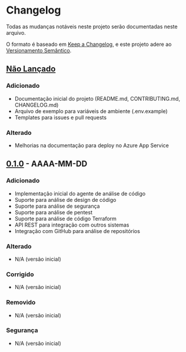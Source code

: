 # Changelog

Todas as mudanças notáveis neste projeto serão documentadas neste arquivo.

O formato é baseado em [Keep a Changelog](https://keepachangelog.com/pt-BR/1.0.0/),
e este projeto adere ao [Versionamento Semântico](https://semver.org/lang/pt-BR/spec/v2.0.0.html).

## [Não Lançado]

### Adicionado
- Documentação inicial do projeto (README.md, CONTRIBUTING.md, CHANGELOG.md)
- Arquivo de exemplo para variáveis de ambiente (.env.example)
- Templates para issues e pull requests

### Alterado
- Melhorias na documentação para deploy no Azure App Service

## [0.1.0] - AAAA-MM-DD

### Adicionado
- Implementação inicial do agente de análise de código
- Suporte para análise de design de código
- Suporte para análise de segurança
- Suporte para análise de pentest
- Suporte para análise de código Terraform
- API REST para integração com outros sistemas
- Integração com GitHub para análise de repositórios

### Alterado
- N/A (versão inicial)

### Corrigido
- N/A (versão inicial)

### Removido
- N/A (versão inicial)

### Segurança
- N/A (versão inicial)

[Não Lançado]: https://github.com/seu-usuario/nome-do-repositorio/compare/v0.1.0...HEAD
[0.1.0]: https://github.com/seu-usuario/nome-do-repositorio/releases/tag/v0.1.0